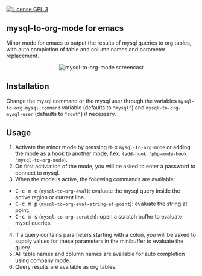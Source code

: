 [![License GPL 3][badge-license]](http://www.gnu.org/licenses/gpl-3.0.txt)

## mysql-to-org-mode for emacs
Minor mode for emacs to output the results of mysql queries to org tables, with auto completion of table and column names and parameter replacement.

<p align="center">
<img src="https://raw.github.com/mallt/mysql-to-org-mode/master/mysql-to-org-mode.gif" alt="mysql-to-org-mode screencast"/>
</p>

## Installation
Change the mysql command or the mysql user through the variables `mysql-to-org-mysql-command` variable (defaults to `"mysql"`) and `mysql-to-org-mysql-user` (defaults to `"root"`) if necessary.

## Usage
1. Activate the minor mode by pressing <kbd>M-x</kbd> `mysql-to-org-mode` or adding the mode as a hook to another mode, f.ex. `(add-hook 'php-mode-hook 'mysql-to-org-mode`).
2. On first activiation of the mode, you will be asked to enter a password to connect to mysql.
3. When the mode is active, the following commands are available:
  * <kbd>C-c m e</kbd> (`mysql-to-org-eval`): evaluate the mysql query inside the active region or current line.
  * <kbd>C-c m p</kbd> (`mysql-to-org-eval-string-at-point`): evaluate the string at point.
  * <kbd>C-c m s</kbd> (`mysql-to-org-scratch`): open a scratch buffer to evaluate mysql queries.
4. If a query contains parameters starting with a colon, you will be asked to supply values for these parameters in the minibuffer to evaluate the query.
5. All table names and column names are available for auto completion using company mode.
6. Query results are available as org tables.


[badge-license]: https://img.shields.io/badge/license-GPL_3-green.svg
